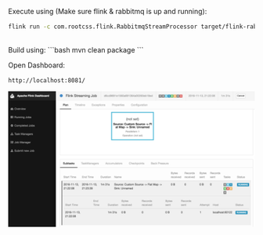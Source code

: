 Execute using (Make sure flink & rabbitmq is up and running):
```bash
flink run -c com.rootcss.flink.RabbitmqStreamProcessor target/flink-rabbitmq-0.1.jar
```
<br>
Build using:
```bash
mvn clean package
```

Open Dashboard:
```bash
http://localhost:8081/
```
![alt tag](doc/images/flink_dashboard.png)